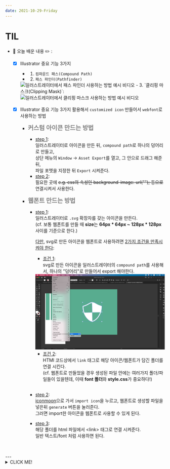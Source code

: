 ```yaml
---
date: 2021-10-29-Friday
---
```


# TIL

- 📝 오늘 배운 내용 ✏️ : 
  - [x] Illustrator 중요 기능 3가지
    - 1. `컴파운드 패스(Compound Path)`
    <!-- <img src="./images/how_to_use_compound_path.gif" alt="일러스트레이터에서 컴파운드 패스 사용하는 방법 예시 비디오" width="600px" /> -->
    - 2. `패스 파인더(Pathfinder)`
    <img src="./images/how_to_use_pathfinder.gif" alt="일러스트레이터에서 패스 파인더 사용하는 방법 예시 비디오" width="600px" />
    - 3. `클리핑 마스크(Clipping Mask)`:    
    <img src="./images/how_to_use_clipping_mask.gif" alt="일러스트레이터에서 클리핑 마스크 사용하는 방법 예시 비디오" width="600px" />


  <br />      

  - [x] Illustrator 중요 기능 3가지 활용해서 `customized icon` 만들어서 `webfont`로 사용하는 방법
    - <span style="color: gray; font-size: 1.2rem; font-weight: 700;">커스텀 아이콘 만드는 방법</span>
      - <u>step 1</u>:       
        일러스트레이터로 아이콘을 만든 뒤, `compound path`로 하나의 덩어리로 만들고,       
        상단 메뉴의 `Window` → `Asset Export`를 열고, 그 안으로 드래그 해준 뒤,       
        파일 포멧을 지정한 뒤 `Export` 시켜준다.      
      - <u>step 2</u>:             
        필요한 곳에 ~~e.g. css의 속성인 background-image: url(""); 등으로~~ 연결시켜서 사용한다.         
      
    - <span style="color: gray; font-size: 1.2rem; font-weight: 700;">웹폰트 만드는 방법</span>
      - <u>step 1</u>:       
      일러스트레이터로 `.svg` 확장자를 갖는 아이콘을 만든다.       
      (cf. 보통 웹폰트를 만들 때 **size**는 **64px * 64px ~ 128px * 128px** 사이를 기준으로 한다.)          

        <u>다만</u>, svg로 만든 아이콘을 웹폰트로 사용하려면 <u>2가지 조건을 만족시켜야 한다</u>:        
        - <u>조건 1</u>:      
        svg로 만든 아이콘을 일러스트레이터의 `compound path`를 사용해서, 하나의 "덩어리"로 만들어서 export 해야한다.
        <img src="./images/illustrator_compound_path.png" alt="일러스트레이터로 아이콘 만들기 연습" width="600px" />
        <br />      

        - <u>조건 2</u>:          
        HTMl 코드상에서 `link` 태그로 해당 아이콘/웹폰트가 담긴 폴더를 연결 시킨다.         
        (cf. 웹폰트로 만들었을 경우 생성된 파일 안에는 여러가지 폴더/파일들이 있을텐데, 이때 **font 폴더**와 **style.css**가 중요하다!)         
        <br />      
        
      - <u>step 2</u>:          
      [iconmoon](https://icomoon.io/app/#/select)으로 가서 `import icon`을 누르고, 웹폰트로 생성할 파일을 넣은뒤
       `generate` 버튼을 눌러준다.      
       그러면 import한 아이콘을 웹폰트로 사용할 수 있게 된다.       
      - <u>step 3</u>:          
      해당 폴더를 html 파일에서 \<link> 태그로 연결 시켜준다.      
      일반 텍스트/font 처럼 사용하면 된다.     

<br />
<br />
---
<details>
<summary>CLICK ME!</summary>  

- cf.  
  - ✨ Only 선생님's 강의 ✨
  - https://blog.stories.pe.kr/208
  - https://m.blog.naver.com/wailmi93/221992953137
  - https://hailey0.tistory.com/13
  - https://sejiwork.blogspot.com/2021/01/icomoon.html?utm_source=feedburner&utm_medium=feed&utm_campaign=Feed:+Sejiwork+(%EC%B4%88%EA%B8%89+%EA%B0%9C%EB%B0%9C%EC%9E%90+sejiWork)&m=1
  - https://sonylove.tistory.com/1177
  - https://helpx.adobe.com/kr/illustrator/using/clipping-masks.html

</detials>   

